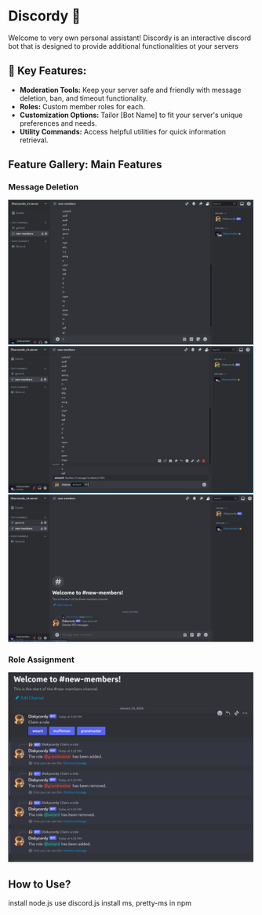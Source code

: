 # Discordy 🤖

Welcome to very own personal assistant! Discordy is an interactive discord bot that is designed to provide additional functionalities ot your servers

## 🌟 Key Features:

- **Moderation Tools:** Keep your server safe and friendly with message deletion, ban, and timeout functionality.
- **Roles:** Custom member roles for each.
- **Customization Options:** Tailor [Bot Name] to fit your server's unique preferences and needs.
- **Utility Commands:** Access helpful utilities for quick information retrieval.

## Feature Gallery: Main Features

### Message Deletion

<img style="center" src="screenshot_previews/delete1.png" width="500px"/> <img style="center" src="screenshot_previews/delete2.png" width="500px"/> <img style="center" src="screenshot_previews/delete3.png" alt="Homepage" width="500px"/>

### Role Assignment

<img style="center" src="screenshot_previews/roles.png" width="500px"/>

## How to Use?

install node.js
use discord.js
install ms, pretty-ms in npm
